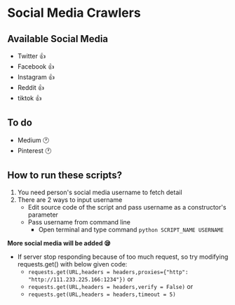 # Social Media Crawlers

## Available Social Media
- Twitter :+1:
- Facebook :+1:
- Instagram :+1:
- Reddit :+1:   
- tiktok :+1:

## To do
- Medium :clock1:
- Pinterest :clock1:
## How to run these scripts?
1. You need person's social media username to fetch detail
1. There are 2 ways to input username
    - Edit source code of the script and pass username as a constructor's parameter
    - Pass username from command line
        - Open terminal and type command ```python SCRIPT_NAME USERNAME```

**More social media will be added :sleepy:**
- If server stop responding because of too much request, so try modifying requests.get() with below given code:
    - ```requests.get(URL,headers = headers,proxies={"http": "http://111.233.225.166:1234"})```
                                or
    - ```requests.get(URL,headers = headers,verify = False)```
                                or
    - ```requests.get(URL,headers = headers,timeout = 5)```                
